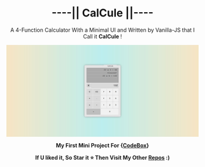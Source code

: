 <h1 align="center">----|| CalCule ||----</h1>
<p align="center">A 4-Function Calculator With a Minimal UI and Written by Vanilla-JS that I Call it <strong>CalCule </strong>!</p>
<img align="center" src="./Assets/CalCule-UI.JPG">

**<p align="center"> My First Mini Project For {[CodeBox](https://codebox.ir/)} </p>**

**<p align="center">If U liked it, So Star it ⭐ Then Visit My Other [Repos](https://github.com/MohamadeRahbar?tab=repositories) :) </p>**



